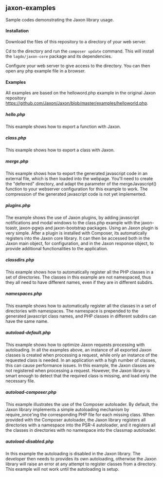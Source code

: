 ## jaxon-examples

Sample codes demonstrating the Jaxon library usage.

#### Installation

Download the files of this repository to a directory of your web server.

Cd to the directory and run the `composer update` command.
This will install the `lagdo/jaxon-core` package and its dependencies.

Configure your web server to give access to the directory.
You can then open any php example file in a browser.

#### Examples

All examples are based on the helloword.php example in the original Jaxon repository https://github.com/Jaxon/Jaxon/blob/master/examples/helloworld.php.

##### hello.php

This example shows how to export a function with Jaxon.

##### class.php

This example shows how to export a class with Jaxon.

##### merge.php

This example shows how to export the generated javascript code in an external file, which is then loaded into the webpage.
You'll need to create the "deferred" directory, and adapt the parameter of the mergeJavascript() function to your webserver configuration for this example to work.
The compression of the generated javascript code is not yet implemented.

##### plugins.php

The example shows the use of Jaxon plugins, by adding javascript notifications and modal windows to the class.php example with the jaxon-toastr, jaxon-pgwjs and jaxon-bootstrap packages.
Using an Jaxon plugin is very simple. After a plugin is installed with Composer, its automatically registers into the Jaxon core library. It can then be accessed both in the Jaxon main object, for configuration, and in the Jaxon response object, to provide additional functionalities to the application.

##### classdirs.php

This example shows how to automatically register all the PHP classes in a set of directories.
The classes in this example are not namespaced, thus they all need to have different names, even if they are in different subdirs.

##### namespaces.php

This example shows how to automatically register all the classes in a set of directories with namespaces.
The namespace is prepended to the generated javascript class names, and PHP classes in different subdirs can have the same name.

##### autoload-default.php

This example shows how to optimize Jaxon requests processing with autoloading.
In all the examples above, an instance of all exported Jaxon classes is created when processing a request, while only an instance of the requested class is needed. In an application with a high number of classes, this can cause performance issues.
In this example, the Jaxon classes are not registered when processing a request. However, the Jaxon library is smart enough to detect that the required class is missing, and load only the necessary file.

##### autoload-composer.php

This example illustrates the use of the Composer autoloader.
By default, the Jaxon library implements a simple autoloading mechanism by require_once'ing the corresponding PHP file for each missing class. When provided with the Composer autoloader, the Jaxon library registers all directories with a namespace into the PSR-4 autoloader, and it registers all the classes in directories with no namespace into the classmap autoloader.

##### autoload-disabled.php

In this example the autoloading is disabled in the Jaxon library.
The developer then needs to provides its own autoloading, otherwise the Jaxon library will raise an error at any attempt to register classes from a directory.
This example will not work until the autoloading is setup.

